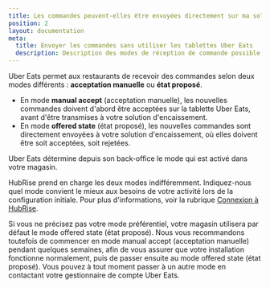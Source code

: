 ```yaml
---
title: Les commandes peuvent-elles être envoyées directement sur ma solution d'encaissement sans passer par les tablettes Uber Eats ?
position: 2
layout: documentation
meta:
  title: Envoyer les commandes sans utiliser les tablettes Uber Eats
  description: Description des modes de réception de commande possible sur votre caisse, via HubRise, avec ou sans l'utilisation de la tablette Uber Eats.
---
```


Uber Eats permet aux restaurants de recevoir des commandes selon deux modes différents : **acceptation manuelle** ou **état proposé**.

- En mode **manual accept** (acceptation manuelle), les nouvelles commandes doivent d'abord être acceptées sur la tablette Uber Eats, avant d'être transmises à votre solution d'encaissement.
- En mode **offered state** (état proposé), les nouvelles commandes sont directement envoyées à votre solution d'encaissement, où elles doivent être soit acceptées, soit rejetées.

Uber Eats détermine depuis son back-office le mode qui est activé dans votre magasin.

HubRise prend en charge les deux modes indifféremment. Indiquez-nous quel mode convient le mieux aux besoins de votre activité lors de la configuration initiale. Pour plus d'informations, voir la rubrique [Connexion à HubRise](/apps/uber-eats/connexion-hubrise).

Si vous ne précisez pas votre mode préférentiel, votre magasin utilisera par défaut le mode offered state (état proposé). Nous vous recommandons toutefois de commencer en mode manual accept (acceptation manuelle) pendant quelques semaines, afin de vous assurer que votre installation fonctionne normalement, puis de passer ensuite au mode offered state (état proposé). Vous pouvez à tout moment passer à un autre mode en contactant votre gestionnaire de compte Uber Eats.
